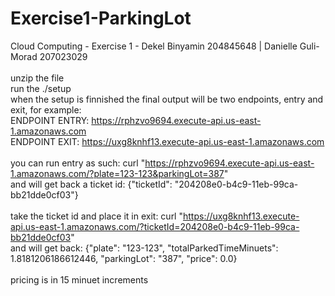 # Exercise1-ParkingLot
Cloud Computing - Exercise 1 - Dekel Binyamin 204845648 | Danielle Guli-Morad 207023029
<br>
<br>
unzip the file
<br>
run the ./setup
<br>
when the setup is finnished the final output will be two endpoints, entry and exit, for example:
<br>
ENDPOINT ENTRY:  https://rphzvo9694.execute-api.us-east-1.amazonaws.com
<br>
ENDPOINT EXIT:  https://uxg8knhf13.execute-api.us-east-1.amazonaws.com
<br>
<br>
you can run entry as such: curl "https://rphzvo9694.execute-api.us-east-1.amazonaws.com/?plate=123-123&parkingLot=387"
<br>
and will get back a ticket id: {"ticketId": "204208e0-b4c9-11eb-99ca-bb21dde0cf03"}
<br>
<br>
take the ticket id and place it in exit: curl "https://uxg8knhf13.execute-api.us-east-1.amazonaws.com/?ticketId=204208e0-b4c9-11eb-99ca-bb21dde0cf03"
<br>
and will get back: {"plate": "123-123", "totalParkedTimeMinuets": 1.8181206186612446, "parkingLot": "387", "price": 0.0}
<br>
<br>
pricing is in 15 minuet increments
